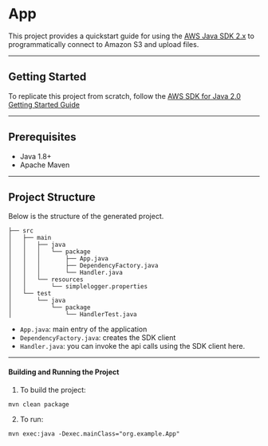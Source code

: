 # App

This project provides a quickstart guide for using the [AWS Java SDK 2.x](https://github.com/aws/aws-sdk-java-v2) to programmatically connect to Amazon S3 and upload files.

---

## Getting Started

To replicate this project from scratch, follow the [AWS SDK for Java 2.0 Getting Started Guide](https://docs.aws.amazon.com/sdk-for-java/latest/developer-guide/get-started.html) 

---

## Prerequisites
- Java 1.8+
- Apache Maven

---

## Project Structure 

Below is the structure of the generated project.

```
├── src
│   ├── main
│   │   ├── java
│   │   │   └── package
│   │   │       ├── App.java
│   │   │       ├── DependencyFactory.java
│   │   │       └── Handler.java
│   │   └── resources
│   │       └── simplelogger.properties
│   └── test
│       └── java
│           └── package
│               └── HandlerTest.java
```

- `App.java`: main entry of the application
- `DependencyFactory.java`: creates the SDK client
- `Handler.java`: you can invoke the api calls using the SDK client here.

---

#### Building and Running the Project
1. To build the project:
```
mvn clean package
```
2. To run:
```
mvn exec:java -Dexec.mainClass="org.example.App"
```

